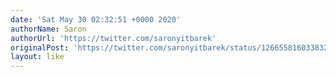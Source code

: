 ```yaml
---
date: 'Sat May 30 02:32:51 +0000 2020'
authorName: Saron
authorUrl: 'https://twitter.com/saronyitbarek'
originalPost: 'https://twitter.com/saronyitbarek/status/1266558160338325504'
layout: like
---
```

